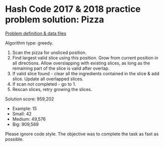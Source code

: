 # Hash Code 2017 & 2018 practice problem solution: Pizza

[Problem definition & data files](https://bytefreaks.net/google/practice-problem-for-google-hash-code-2018)

Algorithm type: greedy. 
1. Scan the pizza for unsliced position.
2. Find largest valid slice using this position. Grow from current position in all directions. Allow overslapping with existing slices, as long as the remaining part of the slice is valid after overlap.
3. If valid slice found - clear all the ingredients contained in the slice & add slice. Update all overlapped slices.
4. If scan not completed - go to 1.
5. Rescan slices, retry growing the slices.

Solution score: 959,202 
- Example: 15
- Small: 42
- Medium: 49,576
- Big: 909,569

Please ignore code style. The objective was to complete the task as fast as possible.
